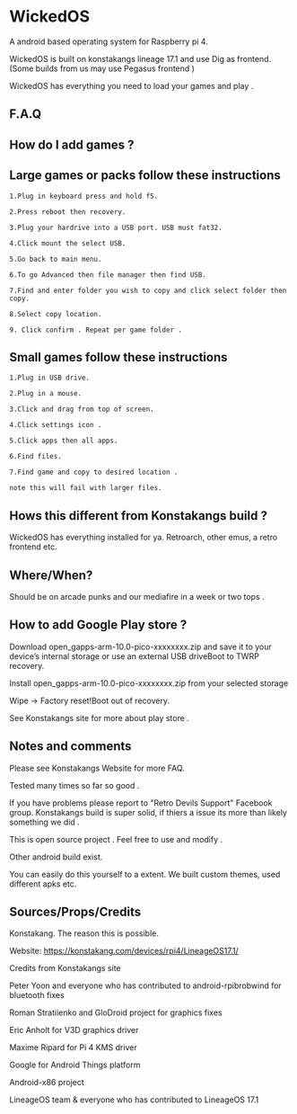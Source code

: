 # WickedOS
A android based operating system for Raspberry pi 4.

WickedOS is built on konstakangs lineage 17.1 and use Dig as frontend. (Some builds from us may use Pegasus frontend )

WickedOS has everything you need to load your games and play . 

## F.A.Q 

## How do I add games ? 

## Large games or packs follow these instructions 

    1.Plug in keyboard press and hold f5. 
    
    2.Press reboot then recovery. 
    
    3.Plug your hardrive into a USB port. USB must fat32.
    
    4.Click mount the select USB.
    
    5.Go back to main menu.
    
    6.To go Advanced then file manager then find USB. 
    
    7.Find and enter folder you wish to copy and click select folder then copy.
    
    8.Select copy location.
    
    9. Click confirm . Repeat per game folder .
 
## Small games follow these instructions 

    1.Plug in USB drive.
    
    2.Plug in a mouse.
    
    3.Click and drag from top of screen.
    
    4.Click settings icon .
    
    5.Click apps then all apps.
    
    6.Find files.  
    
    7.Find game and copy to desired location .
    
    note this will fail with larger files. 
    
## Hows this different from Konstakangs build ?

WickedOS has everything installed for ya. Retroarch, other emus, a retro frontend etc. 

## Where/When?

Should be on arcade punks and our mediafire in a week or two tops .

## How to add Google Play store ? 

Download open_gapps-arm-10.0-pico-xxxxxxxx.zip and save it to your device’s internal storage or use an external USB driveBoot to TWRP recovery.

Install open_gapps-arm-10.0-pico-xxxxxxxx.zip from your selected storage

Wipe -> Factory reset!Boot out of recovery.

See Konstakangs site for more about play store .

## Notes and comments 

Please see Konstakangs Website for more FAQ.

Tested many times so far so good . 

If you have problems please report to "Retro Devils Support" Facebook group. Konstakangs build is super solid, if thiers a issue its more than likely something we did .

This is open source project . Feel free to use and modify .

Other android build exist.

You can easily do this yourself to a extent. We built custom themes, used different apks etc. 




## Sources/Props/Credits

Konstakang. The reason this is possible. 

Website:  https://konstakang.com/devices/rpi4/LineageOS17.1/

Credits from Konstakangs site 

Peter Yoon and everyone who has contributed to android-rpibrobwind for bluetooth fixes

Roman Stratiienko and GloDroid project for graphics fixes

Eric Anholt for V3D graphics driver

Maxime Ripard for Pi 4 KMS driver

Google for Android Things platform

Android-x86 project

LineageOS team & everyone who has contributed to LineageOS 17.1
